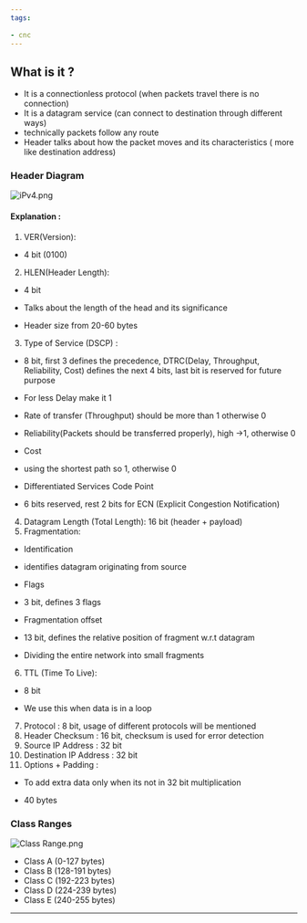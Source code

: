 ```yaml
---
tags:
  
- cnc
---
```

## What is it ?

- It is a connectionless protocol (when packets travel there is no connection)
- It is a datagram service (can connect to destination through different ways) 
- technically packets follow any route
- Header talks about how the packet moves and its characteristics ( more like destination address)

### Header Diagram
 
![iPv4.png](iPv4.png)
#### Explanation :

1. VER(Version): 
     
- 4 bit (0100)      
2. HLEN(Header Length):
     
- 4 bit
     
- Talks about the length of the head and its significance
     
- Header size from 20-60 bytes
3. Type of Service (DSCP) :
     
- 8 bit, first 3 defines the precedence, DTRC(Delay, Throughput, Reliability, Cost) defines the next 4 bits, last bit is reserved for future purpose
     
- For less Delay make it 1
     
- Rate of transfer (Throughput) should be more than 1 otherwise 0
     
- Reliability(Packets should be transferred properly), high ->1, otherwise 0
     
- Cost 
- using the shortest path so 1, otherwise 0
     
- Differentiated Services Code Point 
- 6 bits reserved, rest 2 bits for ECN (Explicit Congestion Notification)
 4. Datagram Length (Total Length): 16 bit (header + payload)
 5. Fragmentation:
     
- Identification 
- identifies datagram originating from source
     
- Flags 
- 3 bit, defines 3 flags
     
- Fragmentation offset 
- 13 bit, defines the relative position of fragment w.r.t datagram
     
- Dividing the entire network into small fragments
 6. TTL (Time To Live):  
     
- 8 bit 
     
- We use this when data is in a loop
 7. Protocol : 8 bit, usage of different protocols will be mentioned
 8. Header Checksum : 16 bit, checksum is used for error detection
 9. Source IP Address : 32 bit
 10. Destination IP Address : 32 bit
 11. Options + Padding : 
     
- To add extra data only when its not in 32 bit multiplication
     
- 40 bytes

### Class Ranges

![Class Range.png](Class-Range.png)

- Class A (0-127 bytes)
- Class B (128-191 bytes)
- Class C (192-223 bytes)
- Class D (224-239 bytes)
- Class E (240-255 bytes)
---

